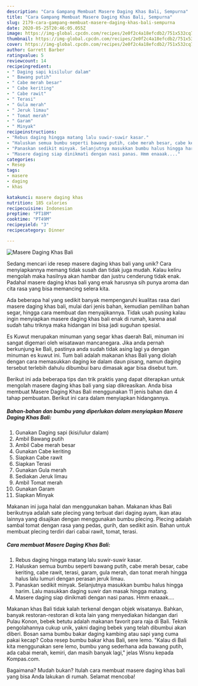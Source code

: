 ```yaml
---
description: "Cara Gampang Membuat Masere Daging Khas Bali, Sempurna"
title: "Cara Gampang Membuat Masere Daging Khas Bali, Sempurna"
slug: 2179-cara-gampang-membuat-masere-daging-khas-bali-sempurna
date: 2020-05-25T20:46:05.055Z
image: https://img-global.cpcdn.com/recipes/2e0f2c4a18efcdb2/751x532cq70/masere-daging-khas-bali-foto-resep-utama.jpg
thumbnail: https://img-global.cpcdn.com/recipes/2e0f2c4a18efcdb2/751x532cq70/masere-daging-khas-bali-foto-resep-utama.jpg
cover: https://img-global.cpcdn.com/recipes/2e0f2c4a18efcdb2/751x532cq70/masere-daging-khas-bali-foto-resep-utama.jpg
author: Garrett Barber
ratingvalue: 5
reviewcount: 14
recipeingredient:
- " Daging sapi kisilulur dalam"
- " Bawang putih"
- " Cabe merah besar"
- " Cabe keriting"
- " Cabe rawit"
- " Terasi"
- " Gula merah"
- " Jeruk limau"
- " Tomat merah"
- " Garam"
- " Minyak"
recipeinstructions:
- "Rebus daging hingga matang lalu suwir-suwir kasar."
- "Haluskan semua bumbu seperti bawang putih, cabe merah besar, cabe keriting, cabe rawit, terasi, garam, gula merah, dan tonat merah hingga halus lalu lumuri dengan perasan jeruk limau."
- "Panaskan sedikit minyak. Selanjutnya masukkan bumbu halus hingga harim. Lalu masukkan daging suwir dan masak hingga matang."
- "Masere daging siap dinikmati dengan nasi panas. Hmm enaaak...."
categories:
- Resep
tags:
- masere
- daging
- khas

katakunci: masere daging khas 
nutrition: 185 calories
recipecuisine: Indonesian
preptime: "PT18M"
cooktime: "PT49M"
recipeyield: "3"
recipecategory: Dinner

---
```



![Masere Daging Khas Bali](https://img-global.cpcdn.com/recipes/2e0f2c4a18efcdb2/751x532cq70/masere-daging-khas-bali-foto-resep-utama.jpg)

Sedang mencari ide resep masere daging khas bali yang unik? Cara menyiapkannya memang tidak susah dan tidak juga mudah. Kalau keliru mengolah maka hasilnya akan hambar dan justru cenderung tidak enak. Padahal masere daging khas bali yang enak harusnya sih punya aroma dan cita rasa yang bisa memancing selera kita.

Ada beberapa hal yang sedikit banyak mempengaruhi kualitas rasa dari masere daging khas bali, mulai dari jenis bahan, kemudian pemilihan bahan segar, hingga cara membuat dan menyajikannya. Tidak usah pusing kalau ingin menyiapkan masere daging khas bali enak di rumah, karena asal sudah tahu triknya maka hidangan ini bisa jadi suguhan spesial.

Es Kuwut merupakan minuman yang segar khas daerah Bali, minuman ini sangat digemari oleh wisatawan mancanegara. Jika anda pernah berkunjung ke Bali, pastinya anda sudah tidak asing lagi ya dengan minuman es kuwut ini. Tum bali adalah makanan khas Bali yang diolah dengan cara memasukkan daging ke dalam daun pisang, namun daging tersebut terlebih dahulu dibumbui baru dimasak agar bisa disebut tum.


Berikut ini ada beberapa tips dan trik praktis yang dapat diterapkan untuk mengolah masere daging khas bali yang siap dikreasikan. Anda bisa membuat Masere Daging Khas Bali menggunakan 11 jenis bahan dan 4 tahap pembuatan. Berikut ini cara dalam menyiapkan hidangannya.

<!--inarticleads1-->

##### Bahan-bahan dan bumbu yang diperlukan dalam menyiapkan Masere Daging Khas Bali:

1. Gunakan  Daging sapi (kisi/lulur dalam)
1. Ambil  Bawang putih
1. Ambil  Cabe merah besar
1. Gunakan  Cabe keriting
1. Siapkan  Cabe rawit
1. Siapkan  Terasi
1. Gunakan  Gula merah
1. Sediakan  Jeruk limau
1. Ambil  Tomat merah
1. Gunakan  Garam
1. Siapkan  Minyak


Makanan ini juga halal dan menggunakan bahan. Makanan khas Bali berikutnya adalah sate plecing yang terbuat dari daging ayam, ikan atau lainnya yang disajikan dengan menggunakan bumbu plecing. Plecing adalah sambal tomat dengan rasa yang pedas, gurih, dan sedikit asin. Bahan untuk membuat plecing terdiri dari cabai rawit, tomat, terasi. 

<!--inarticleads2-->

##### Cara membuat Masere Daging Khas Bali:

1. Rebus daging hingga matang lalu suwir-suwir kasar.
1. Haluskan semua bumbu seperti bawang putih, cabe merah besar, cabe keriting, cabe rawit, terasi, garam, gula merah, dan tonat merah hingga halus lalu lumuri dengan perasan jeruk limau.
1. Panaskan sedikit minyak. Selanjutnya masukkan bumbu halus hingga harim. Lalu masukkan daging suwir dan masak hingga matang.
1. Masere daging siap dinikmati dengan nasi panas. Hmm enaaak....


Makanan khas Bali tidak kalah terkenal dengan objek wisatanya. Bahkan, banyak restoran-restoran di kota lain yang menyediakan hidangan dari Pulau Konon, bebek betutu adalah makanan favorit para raja di Bali. Teknik pengolahannya cukup unik, yakni daging bebek yang telah dibumbui akan diberi. Bosan sama bumbu bakar daging kambing atau sapi yang cuma pakai kecap? Coba resep bumbu bakar khas Bali, sere lemo. &#34;Kalau di Bali kita menggunakan sere lemo, bumbu yang sederhana ada bawang putih, ada cabai merah, kemiri, dan masih banyak lagi,&#34; jelas Wisnu kepada Kompas.com. 

Bagaimana? Mudah bukan? Itulah cara membuat masere daging khas bali yang bisa Anda lakukan di rumah. Selamat mencoba!
